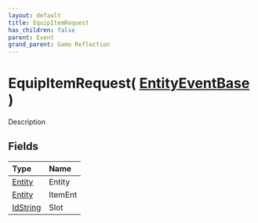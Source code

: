 ```yaml
---
layout: default
title: EquipItemRequest
has_children: false
parent: Event
grand_parent: Game Reflection
---
```

# EquipItemRequest( [ EntityEventBase ](/riftbreaker-wiki/docs/game-reflection/events/entity_event_base/) )
Description 

## Fields

| Type | Name |
|:----------|:--------------|
| [Entity](/riftbreaker-wiki/docs/game-reflection/classes/entity/) | Entity |
| [Entity](/riftbreaker-wiki/docs/game-reflection/classes/entity/) | ItemEnt |
| [IdString](/riftbreaker-wiki/docs/game-reflection/components/id_string/) | Slot |

